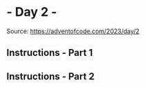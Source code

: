 # - Day 2 -

Source: <https://adventofcode.com/2023/day/2>

## Instructions - Part 1

## Instructions - Part 2
